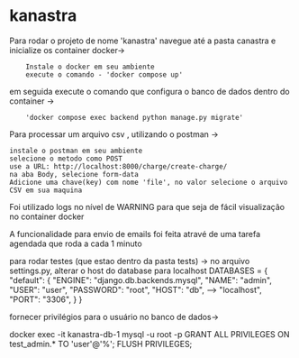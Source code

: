 # kanastra

Para rodar o projeto de nome 'kanastra' navegue até a pasta canastra e inicialize os container docker->

        Instale o docker em seu ambiente
        execute o comando - 'docker compose up'

em seguida execute o comando que configura o banco de dados dentro do container ->

        'docker compose exec backend python manage.py migrate'

Para processar um arquivo csv , utilizando o postman ->

    instale o postman em seu ambiente
    selecione o metodo como POST
    use a URL: http://localhost:8000/charge/create-charge/
    na aba Body, selecione form-data
    Adicione uma chave(key) com nome 'file', no valor selecione o arquivo CSV em sua maquina

Foi utilizado logs no nível de WARNING para que seja de fácil visualização no container docker

A funcionalidade para envio de emails foi feita atravé de uma tarefa agendada que roda a cada 1 minuto

para rodar testes (que estao dentro da pasta tests) ->
no arquivo settings.py, alterar o host do database para localhost
DATABASES = {
    "default": {
        "ENGINE": "django.db.backends.mysql",
        "NAME": "admin",
        "USER": "user",
        "PASSWORD": "root",
        "HOST": "db", --> "localhost",
        "PORT": "3306",
    }
}

fornecer privilégios para o usuário no banco de dados->

docker exec -it kanastra-db-1 mysql -u root -p
GRANT ALL PRIVILEGES ON test_admin.* TO 'user'@'%';
FLUSH PRIVILEGES;
